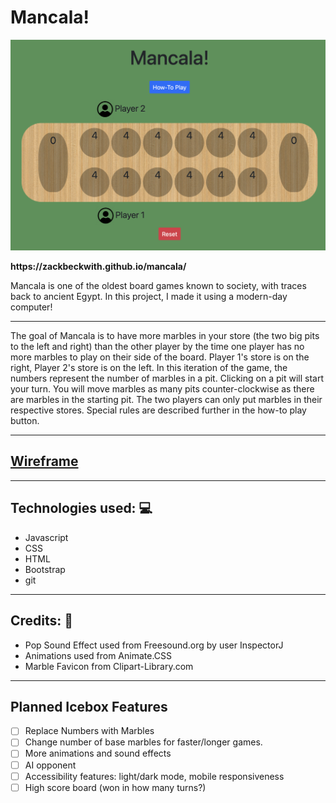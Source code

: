 <h1>Mancala!</h1>
<img src="./images/board.png""/>

<p><strong>https://zackbeckwith.github.io/mancala/</strong></p>

<p>Mancala is one of the oldest board games known to society, with traces back to ancient Egypt. In this project, I made it using a modern-day computer!</p>
<hr></hr>
<p>The goal of Mancala is to have more marbles in your store (the two big pits to the left and right) than the other player by the time one player has no more marbles to play on their side of the board. Player 1's store is on the right, Player 2's store is on the left. In this iteration of the game, the numbers represent the number of marbles in a pit. Clicking on a pit will start your turn. You will move marbles as many pits counter-clockwise as there are marbles in the starting pit. The two players can only put marbles in their respective stores. Special rules are described further in the how-to play button.</p>
<hr></hr>
<h2><a href="https://whimsical.com/mancala-wireframe-KiwCprT7yfZmzaaXswWdeA">Wireframe</a></h2>
<hr></hr>
<h2>Technologies used: 💻</h2> 
<ul>
<li>Javascript</li>
<li>CSS</li>
<li>HTML</li>
<li>Bootstrap</li>
<li>git</li>
</ul>
<hr></hr>
<h2>Credits: 🙌</h2>
<ul>
<li>Pop Sound Effect used from Freesound.org by user InspectorJ</li>
<li>Animations used from Animate.CSS</li>
<li>Marble Favicon from Clipart-Library.com</li>
</ul>
<hr></hr>
<h2>Planned Icebox Features</h2>

- [ ] Replace Numbers with Marbles
- [ ] Change number of base marbles for faster/longer games.
- [ ] More animations and sound effects
- [ ] AI opponent
- [ ] Accessibility features: light/dark mode, mobile responsiveness
- [ ] High score board (won in how many turns?)